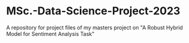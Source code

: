 # MSc.-Data-Science-Project-2023
A repository for project files of my masters project on "A Robust Hybrid Model for Sentiment Analysis Task"
